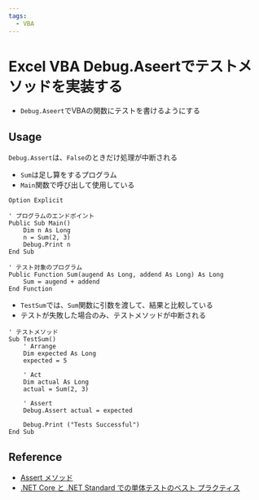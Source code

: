 ```yaml
---
tags:
  - VBA
---
```


# Excel VBA Debug.Aseertでテストメソッドを実装する

- `Debug.Aseert`でVBAの関数にテストを書けるようにする

## Usage

`Debug.Assert`は、`False`のときだけ処理が中断される

- `Sum`は足し算をするプログラム
- `Main`関数で呼び出して使用している

```VBScript
Option Explicit

' プログラムのエンドポイント
Public Sub Main()
    Dim n As Long
    n = Sum(2, 3)
    Debug.Print n
End Sub

' テスト対象のプログラム
Public Function Sum(augend As Long, addend As Long) As Long
    Sum = augend + addend
End Function
```

- `TestSum`では、`Sum`関数に引数を渡して、結果と比較している
- テストが失敗した場合のみ、テストメソッドが中断される

```VBScript
' テストメソッド
Sub TestSum()
    ' Arrange
    Dim expected As Long
    expected = 5
    
    ' Act
    Dim actual As Long
    actual = Sum(2, 3)
    
    ' Assert
    Debug.Assert actual = expected
    
    Debug.Print ("Tests Successful")
End Sub
```

## Reference
- [Assert メソッド](https://learn.microsoft.com/ja-jp/office/vba/language/reference/user-interface-help/assert-method)
- [.NET Core と .NET Standard での単体テストのベスト プラクティス](https://learn.microsoft.com/ja-jp/dotnet/core/testing/unit-testing-best-practices)